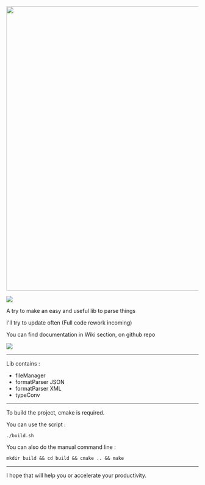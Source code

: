 
<img src="https://cdn.discordapp.com/attachments/720364464595140628/720364488674639913/NYX-sans_fond.png" width="743">

![](https://cdn.discordapp.com/attachments/720364464595140628/720364488674639913/NYX-sans_fond.png)

A try to make an easy and useful lib to parse things

I'll try to update often
(Full code rework incoming)

You can find documentation in Wiki section, on github repo

![](https://cdn.discordapp.com/attachments/644106345397747713/659607495203094579/ezgif-6-c03758c6900b.gif)


---

Lib contains :

- fileManager
- formatParser JSON
- formatParser XML
- typeConv

---

To build the project, cmake is required.

You can use the script :
```
./build.sh
```

You can also do the manual command line :
```
mkdir build && cd build && cmake .. && make
```

---

I hope that will help you or accelerate your productivity.
